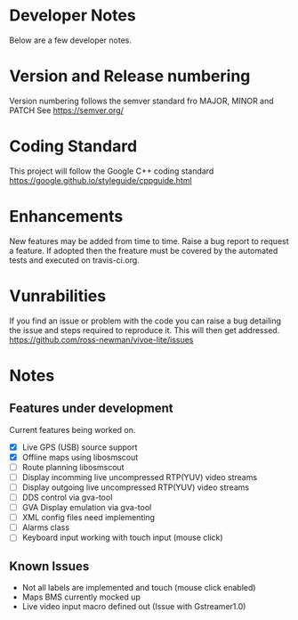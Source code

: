 # Developer Notes
Below are a few developer notes.

# Version and Release numbering
Version numbering follows the semver standard fro MAJOR, MINOR and PATCH See https://semver.org/

# Coding Standard
This project will follow the Google C++ coding standard https://google.github.io/styleguide/cppguide.html

# Enhancements
New features may be added from time to time. Raise a bug report to request a feature. If adopted then the freature must be covered by the automated tests and executed on travis-ci.org. 

# Vunrabilities
If you find an issue or problem with the code you can raise a bug detailing the issue and steps required to reproduce it. This will then get addressed. https://github.com/ross-newman/vivoe-lite/issues

# Notes
## Features under development
Current features being worked on.
- [x] Live GPS (USB) source support
- [x] Offline maps using libosmscout
- [ ] Route planning libosmscout
- [ ] Display incomming live uncompressed RTP(YUV) video streams
- [ ] Display outgoing live uncompressed RTP(YUV) video streams
- [ ] DDS control via gva-tool
- [ ] GVA Display emulation via gva-tool
- [ ] XML config files need implementing
- [ ] Alarms class
- [ ] Keyboard input working with touch input (mouse click)

## Known Issues
* Not all labels are implemented and touch (mouse click enabled)
* Maps BMS currently mocked up
* Live video input macro defined out (Issue with Gstreamer1.0)
